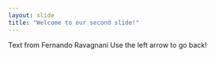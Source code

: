 ```yaml
---
layout: slide
title: "Welcome to our second slide!"
---
```

Text from Fernando Ravagnani
Use the left arrow to go back!
